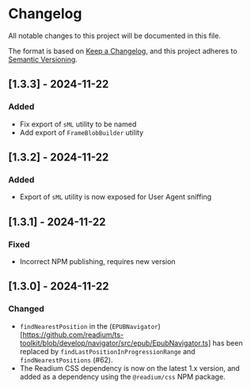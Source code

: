 # Changelog

All notable changes to this project will be documented in this file.

The format is based on [Keep a Changelog](https://keepachangelog.com/en/1.1.0/),
and this project adheres to [Semantic Versioning](https://semver.org/spec/v2.0.0.html).

## [1.3.3] - 2024-11-22

### Added

- Fix export of `sML` utility to be named
- Add export of `FrameBlobBuilder` utility

## [1.3.2] - 2024-11-22

### Added

- Export of `sML` utility is now exposed for User Agent sniffing

## [1.3.1] - 2024-11-22

### Fixed

- Incorrect NPM publishing, requires new version

## [1.3.0] - 2024-11-22

### Changed

- `findNearestPosition` in the (`EPUBNavigator`)[https://github.com/readium/ts-toolkit/blob/develop/navigator/src/epub/EpubNavigator.ts] has been replaced by `findLastPositionInProgressionRange` and `findNearestPositions` (#62).
- The Readium CSS dependency is now on the latest 1.x version, and added as a dependency using the `@readium/css` NPM package.